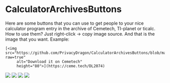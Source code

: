 # CalculatorArchivesButtons
Here are some buttons that you can use to get people to your nice calculator program entry in the archive of Cemetech, TI-planet or ticalc.
How to use them? Just right-click -> copy image source. And that is the image that you want.
Example:
```
[<img src="https://github.com/PrivacyDragon/CalculatorArchivesButtons/blob/main/DownloadOnCemetech.1.png?raw=true"
     alt="Download it on Cemetech"
     height="80">](https://ceme.tech/DL2074) 
```

<img src="DownloadOnCemetech2.1.png">
<img src="DownloadOnCemetech.1.png">
<img src="GrabOnTiplanet.png">
<img src="GetOnTicalc.png">
